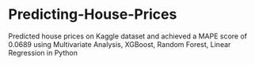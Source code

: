 # Predicting-House-Prices
Predicted house prices on Kaggle dataset and achieved a MAPE score of 0.0689 using Multivariate Analysis, XGBoost, Random Forest, Linear Regression in Python
